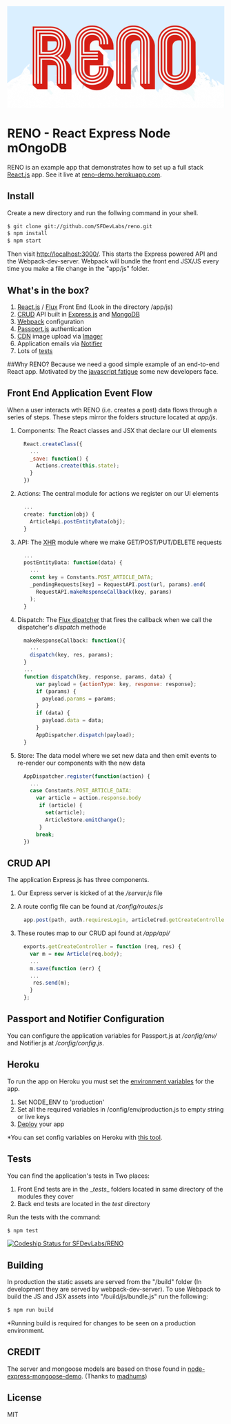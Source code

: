 
![React Express Node mOngoDB](logo.png)
# RENO - React Express Node mOngoDB 

RENO is an example app that demonstrates how to set up a full stack [React.js](https://facebook.github.io/react/) app. See it live at [reno-demo.herokuapp.com](https://reno-demo.herokuapp.com).


## Install
Create a new directory and run the follwing command in your shell.

```sh
$ git clone git://github.com/SFDevLabs/reno.git
$ npm install
$ npm start
```

Then visit [http://localhost:3000/](http://localhost:3000/). This starts the Express powered API and the Webpack-dev-server. Webpack will bundle the front end JSX/JS every time you make a file change in the "app/js" folder.

## What's in the box?

1. [React.js](https://facebook.github.io/react/) / [Flux](https://facebook.github.io/flux/) Front End (Look in the directory /app/js)
2. [CRUD](https://en.wikipedia.org/wiki/Create,_read,_update_and_delete) API  built in [Express.js](http://expressjs.com/) and [MongoDB](https://www.mongodb.org/)
3. [Webpack](https://webpack.github.io/) configuration
3. [Passport.js](http://passportjs.org/) authentication
5. [CDN](https://en.wikipedia.org/wiki/Content_delivery_network) image upload via [Imager](https://github.com/madhums/imager)
6. Application emails via [Notifier](https://github.com/madhums/node-notifier)
7. Lots of [tests](https://en.wikipedia.org/wiki/Software_testing)

##Why RENO?
Because we need a good simple example of an end-to-end React app. Motivated by the [javascript fatigue](https://medium.com/@ericclemmons/javascript-fatigue-48d4011b6fc4#.3fcefof62) some new developers face.


## Front End Application Event Flow
When a user interacts wth RENO (i.e. creates a post) data flows through a series of steps. These steps mirror the folders structure located at *app/js*.

1. Components: The React classes and JSX that declare our UI elements

	```js
	  React.createClass({
	    ...
	    _save: function() {
	      Actions.create(this.state);
	    }
	  })
	```  
2. Actions: The central module for actions we register on our UI elements

	```js
	  ...
	  create: function(obj) {
	    ArticleApi.postEntityData(obj);
	  }
	```

3. API: The [XHR](https://en.wikipedia.org/wiki/XMLHttpRequest) module where we make GET/POST/PUT/DELETE requests

	```js
	  ...
	  postEntityData: function(data) {
		...
		const key = Constants.POST_ARTICLE_DATA;
	    _pendingRequests[key] = RequestAPI.post(url, params).end(
	      RequestAPI.makeResponseCallback(key, params)
	    );
	  }
	```

4. Dispatch: The [Flux dipatcher](https://facebook.github.io/flux/docs/dispatcher.html#content) that fires the callback when we call the dispatcher's *dispatch* methode 
	
	```js
	  makeResponseCallback: function(){
	    ...
	    dispatch(key, res, params);
	  }
	  ...
	  function dispatch(key, response, params, data) {
		  var payload = {actionType: key, response: response};
		  if (params) {
		    payload.params = params;
		  }
		  if (data) {
		    payload.data = data;
		  }
		  AppDispatcher.dispatch(payload);
	  }
	```

5. Store: The data model where we set new data and then emit events to re-render our components with the new data

	```js
	  AppDispatcher.register(function(action) {
	    ...
	    case Constants.POST_ARTICLE_DATA:
	      var article = action.response.body
		   if (article) {
		     set(article);
		     ArticleStore.emitChange();
		   }
		  break;
	  })
	```

## CRUD API

The application Express.js has three components.

1. Our Express server is kicked of at the */server.js* file
2. A route config file can be found at */config/routes.js*

	```js
  	  app.post(path, auth.requiresLogin, articleCrud.getCreateController);

	```
3. These routes map to our CRUD api found at */app/api/*

	```js
	  exports.getCreateController = function (req, res) {
	    var m = new Article(req.body);
	    ...
	    m.save(function (err) {
	    ...
	     res.send(m);
	    }
	  };
	```

## Passport and Notifier Configuration

You can configure the application variables for Passport.js at */config/env/* and Notifier.js at */config/config.js*.


## Heroku

To run the app on Heroku you must set the [environment variables](https://nodejs.org/api/process.html#process_process_env) for the app.


1. Set NODE_ENV to 'production'
2. Set all the required variables in /config/env/production.js to empty string or live keys
3. [Deploy](https://devcenter.heroku.com/articles/getting-started-with-nodejs#introduction) your app

*You can set config variables on Heroku with [this tool](https://devcenter.heroku.com/articles/config-vars#setting-up-config-vars-for-a-deployed-application).


## Tests

You can find the application's tests in Two places:

1. Front End tests are in the \__tests__ folders located in same directory of the modules they cover
2. Back end tests are located in the *test* directory

Run the tests with the command:

```sh
$ npm test
```
[ ![Codeship Status for SFDevLabs/RENO](https://codeship.com/projects/b68dad30-a46c-0133-a156-726ab495672b/status?branch=master)](https://codeship.com/projects/129430)

## Building
In production the static assets are served from the "/build" folder (In development they are served by webpack-dev-server).  To use Webpack to build the JS and JSX assets into "/build/js/bundle.js" run the following:

```sh
$ npm run build
```
*Running build is required for changes to be seen on a production environment.

## CREDIT

The server and mongoose models are based on those found in [node-express-mongoose-demo](https://github.com/madhums/node-express-mongoose-demo). (Thanks to [madhums](https://github.com/madhums))


## License

MIT
